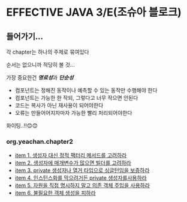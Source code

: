 # EFFECTIVE JAVA 3/E(조슈아 블로크)


## 들어가기...

각 chapter는 하나의 주제로 묶여있다

순서는 없으니까 적당히 볼 것...

가장 중요한건 ***명료성***과 ***단순성***

- 컴포넌트는 정해진 동작이나 예측할 수 있는 동작만 수행해야 한다
- 컴포넌트는 가능한 한 작되, 그렇다고 너무 작으면 안된다
- 코드는 복사가 아닌 재사용이 되어야한다
- 오류는 만들어어지자마자 가능한 빨리 처리되어야한다

화이팅..!!😊😊

### org.yeachan.chapter2
- [item 1. 생성자 대신 정적 팩터리 메서드를 고려하라](/src/main/org.yeachan.chapter2/item1)
- [item 2. 생성자에 매개변수가 많으면 빌더를 고려하라](/src/main/org.yeachan.chapter2/item2)
- [item 3. private 생성자나 열거 타입으로 싱글턴임을 보증하라](/src/main/org.yeachan.chapter2/item3)
- [item 4. 인스턴스화를 막으려거든 private 생성자를사용하라](/src/main/org.yeachan.chapter2/item4)
- [item 5. 자원을 직접 명시하지 말고 의존 객체 주입을 사용하라](/src/main/org.yeachan.chapter2/item5)
- [item 6. 불필요한 객체 생성을 피하라](/src/main/org.yeachan.chapter2/item6)